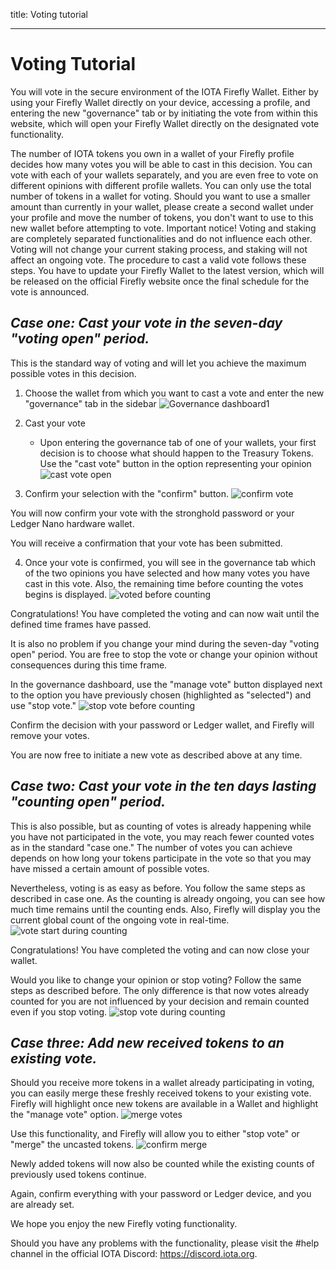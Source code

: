 title: Voting tutorial


---
# Voting Tutorial

You will vote in the secure environment of the IOTA Firefly Wallet. Either by using your Firefly Wallet directly on your device, accessing a profile, and entering the new "governance" tab or by initiating the vote from within this website, which will open your Firefly Wallet directly on the designated vote functionality.

The number of IOTA tokens you own in a wallet of your Firefly profile decides how many votes you will be able to cast in this decision.
You can vote with each of your wallets separately, and you are even free to vote on different opinions with different profile wallets.
You can only use the total number of tokens in a wallet for voting. Should you want to use a smaller amount than currently in your wallet, please create a second wallet under your profile and move the number of tokens, you don't want to use to this new wallet before attempting to vote.
Important notice! Voting and staking are completely separated functionalities and do not influence each other. Voting will not change your current staking process, and staking will not affect an ongoing vote.
The procedure to cast a valid vote follows these steps. 
You have to update your Firefly Wallet to the latest version, which will be released on the official Firefly website once the final schedule for the vote is announced.

## *Case one: Cast your vote in the seven-day "voting open" period.*

This is the standard way of voting and will let you achieve the maximum possible votes in this decision.
1. Choose the wallet from which you want to cast a vote and enter the new "governance" tab in the sidebar
![Governance dashboard1](https://user-images.githubusercontent.com/77154511/151154983-7bd7584e-9ae6-4675-8a0d-6e89dff1cc4e.png)


2. Cast your vote
    - Upon entering the governance tab of one of your wallets, your first decision is to choose what should happen to the Treasury Tokens. Use the "cast vote" button in the option representing your opinion
![cast vote open](https://user-images.githubusercontent.com/77154511/151155055-6e6b559e-8d48-44bb-a5f2-e0f505ab946b.png)

    
3. Confirm your selection with the "confirm" button.
![confirm vote](https://user-images.githubusercontent.com/77154511/151155123-4d381fc3-3050-4bdf-b126-19fcfafb061a.png)


You will now confirm your vote with the stronghold password or your Ledger Nano hardware wallet.

You will receive a confirmation that your vote has been submitted.
 

4. Once your vote is confirmed, you will see in the governance tab which of the two opinions you have selected and how many votes you have cast in this vote. Also, the remaining time before counting the votes begins is displayed.
![voted before counting](https://user-images.githubusercontent.com/77154511/151155579-dfd2ac67-ca6f-4016-b5f4-f8cb690bd233.png)


Congratulations! You have completed the voting and can now wait until the defined time frames have passed.

It is also no problem if you change your mind during the seven-day "voting open" period. You are free to stop the vote or change your opinion without consequences during this time frame.

In the governance dashboard, use the "manage vote" button displayed next to the option you have previously chosen (highlighted as "selected") and use "stop vote." 
![stop vote before counting](https://user-images.githubusercontent.com/77154511/151155739-ac691c04-fd62-46ba-af31-69663b4c189d.png)


Confirm the decision with your password or Ledger wallet, and Firefly will remove your votes.

You are now free to initiate a new vote as described above at any time.


## *Case two: Cast your vote in the ten days lasting "counting open" period.*

This is also possible, but as counting of votes is already happening while you have not participated in the vote, you may reach fewer counted votes as in the standard "case one." The number of votes you can achieve depends on how long your tokens participate in the vote so that you may have missed a certain amount of possible votes.

Nevertheless, voting is as easy as before. You follow the same steps as described in case one.
As the counting is already ongoing, you can see how much time remains until the counting ends.
Also, Firefly will display you the current global count of the ongoing vote in real-time. 
![vote start during counting](https://user-images.githubusercontent.com/77154511/151157262-0291249a-7de2-4c5c-b487-1db4a5504e04.png)

Congratulations! You have completed the voting and can now close your wallet.

Would you like to change your opinion or stop voting? Follow the same steps as described before. The only difference is that now votes already counted for you are not influenced by your decision and remain counted even if you stop voting.
![stop vote during  counting](https://user-images.githubusercontent.com/77154511/151158998-9f3b2075-7043-4db3-a7ce-c1b9ed359e77.png)



## *Case three: Add new received tokens to an existing vote.*

Should you receive more tokens in a wallet already participating in voting, you can easily merge these freshly received tokens to your existing vote.
Firefly will highlight once new tokens are available in a Wallet and highlight the "manage vote" option.
![merge votes](https://user-images.githubusercontent.com/77154511/151156295-0a069025-8d59-4baa-b2d8-cb8dc20f9433.png)

Use this functionality, and Firefly will allow you to either "stop vote" or "merge" the uncasted tokens.
![confirm merge](https://user-images.githubusercontent.com/77154511/151156598-420648c3-4608-46fa-90ff-d6497ff26ab1.png)

Newly added tokens will now also be counted while the existing counts of previously used tokens continue.

Again, confirm everything with your password or Ledger device, and you are already set.

We hope you enjoy the new Firefly voting functionality.

Should you have any problems with the functionality, please visit the #help channel in the official IOTA Discord: https://discord.iota.org.

